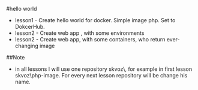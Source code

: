#hello world

- lesson1 - Create hello world for docker. Simple image php. Set to DokcerHub. 
- lesson2 - Create web app , with some environments
- lesson2 - Create web app, with some containers, who return ever-changing image

##Note
- in all lessons I will use one repository skvoz\\<bla-bla>, for example in first lesson skvoz\php-image. For every next
lesson repository will be change his  name. 
